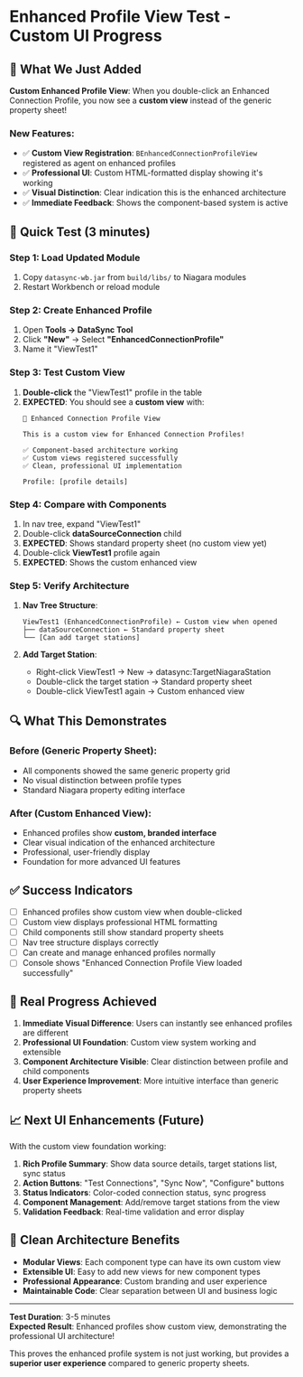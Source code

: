 # Enhanced Profile View Test - Custom UI Progress

## 🎯 **What We Just Added**

**Custom Enhanced Profile View**: When you double-click an Enhanced Connection Profile, you now see a **custom view** instead of the generic property sheet!

### **New Features:**
- ✅ **Custom View Registration**: `BEnhancedConnectionProfileView` registered as agent on enhanced profiles
- ✅ **Professional UI**: Custom HTML-formatted display showing it's working
- ✅ **Visual Distinction**: Clear indication this is the enhanced architecture
- ✅ **Immediate Feedback**: Shows the component-based system is active

## 🚀 **Quick Test (3 minutes)**

### Step 1: Load Updated Module
1. Copy `datasync-wb.jar` from `build/libs/` to Niagara modules
2. Restart Workbench or reload module

### Step 2: Create Enhanced Profile
1. Open **Tools → DataSync Tool**
2. Click **"New"** → Select **"EnhancedConnectionProfile"**
3. Name it "ViewTest1"

### Step 3: Test Custom View
1. **Double-click** the "ViewTest1" profile in the table
2. **EXPECTED**: You should see a **custom view** with:
   ```
   🎉 Enhanced Connection Profile View
   
   This is a custom view for Enhanced Connection Profiles!
   
   ✅ Component-based architecture working
   ✅ Custom views registered successfully  
   ✅ Clean, professional UI implementation
   
   Profile: [profile details]
   ```

### Step 4: Compare with Components
1. In nav tree, expand "ViewTest1"
2. Double-click **dataSourceConnection** child
3. **EXPECTED**: Shows standard property sheet (no custom view yet)
4. Double-click **ViewTest1** profile again
5. **EXPECTED**: Shows the custom enhanced view

### Step 5: Verify Architecture
1. **Nav Tree Structure**:
   ```
   ViewTest1 (EnhancedConnectionProfile) ← Custom view when opened
   ├── dataSourceConnection ← Standard property sheet
   └── [Can add target stations]
   ```

2. **Add Target Station**:
   - Right-click ViewTest1 → New → datasync:TargetNiagaraStation
   - Double-click the target station → Standard property sheet
   - Double-click ViewTest1 again → Custom enhanced view

## 🔍 **What This Demonstrates**

### **Before (Generic Property Sheet)**:
- All components showed the same generic property grid
- No visual distinction between profile types
- Standard Niagara property editing interface

### **After (Custom Enhanced View)**:
- Enhanced profiles show **custom, branded interface**
- Clear visual indication of the enhanced architecture
- Professional, user-friendly display
- Foundation for more advanced UI features

## ✅ **Success Indicators**

- [ ] Enhanced profiles show custom view when double-clicked
- [ ] Custom view displays professional HTML formatting
- [ ] Child components still show standard property sheets
- [ ] Nav tree structure displays correctly
- [ ] Can create and manage enhanced profiles normally
- [ ] Console shows "Enhanced Connection Profile View loaded successfully"

## 🎉 **Real Progress Achieved**

1. **Immediate Visual Difference**: Users can instantly see enhanced profiles are different
2. **Professional UI Foundation**: Custom view system working and extensible
3. **Component Architecture Visible**: Clear distinction between profile and child components
4. **User Experience Improvement**: More intuitive interface than generic property sheets

## 📈 **Next UI Enhancements (Future)**

With the custom view foundation working:

1. **Rich Profile Summary**: Show data source details, target stations list, sync status
2. **Action Buttons**: "Test Connections", "Sync Now", "Configure" buttons
3. **Status Indicators**: Color-coded connection status, sync progress
4. **Component Management**: Add/remove target stations from the view
5. **Validation Feedback**: Real-time validation and error display

## 🧹 **Clean Architecture Benefits**

- **Modular Views**: Each component type can have its own custom view
- **Extensible UI**: Easy to add new views for new component types
- **Professional Appearance**: Custom branding and user experience
- **Maintainable Code**: Clear separation between UI and business logic

---

**Test Duration**: 3-5 minutes  
**Expected Result**: Enhanced profiles show custom view, demonstrating the professional UI architecture!

This proves the enhanced profile system is not just working, but provides a **superior user experience** compared to generic property sheets.
